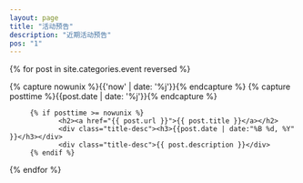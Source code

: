 ```yaml
---
layout: page
title: "活动预告"
description: "近期活动预告"
pos: "1"
---
```


<div class="tiles">
{% for post in site.categories.event reversed %} 

{% capture nowunix %}{{'now' | date: '%j'}}{% endcapture %}
{% capture posttime %}{{post.date | date: '%j'}}{% endcapture %}

         {% if posttime >= nowunix %}
                <h2><a href="{{ post.url }}">{{ post.title }}</a></h2>
                <div class="title-desc"><h3>{{post.date | date:"%B %d, %Y" }}</h3></div>
                <div class="title-desc">{{ post.description }}</div>
         {% endif %}

{% endfor %}
</div><!-- /.tiles -->

